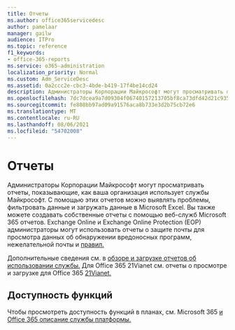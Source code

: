 ```yaml
---
title: Отчеты
ms.author: office365servicedesc
author: pamelaar
manager: gailw
audience: ITPro
ms.topic: reference
f1_keywords:
- office-365-reports
ms.service: o365-administration
localization_priority: Normal
ms.custom: Adm_ServiceDesc
ms.assetid: 0a2ccc2e-cbc3-4bde-b419-17f4be14cd24
description: Администраторы Корпорации Майкрософт могут просматривать отчеты, показывающие, как ваша организация использует службы Майкрософт. С помощью этих отчетов можно выявлять проблемы, фильтровать данные и загружать данные в Microsoft Excel. Вы также можете создавать собственные отчеты с помощью веб-служб Microsoft 365 отчетов. Exchange Online и Exchange Online Protection (EOP) администраторы могут использовать отчеты о защите почты для просмотра данных об обнаружении вредоносных программ, нежелательной почты и правил.
ms.openlocfilehash: 7dc7dcea9a7d09304f06740157213705bf8ca73dfd42d21c9353d554de0525c3
ms.sourcegitcommit: fe808bb97ad09a91576aca8b733e3d2b75cb72e6
ms.translationtype: MT
ms.contentlocale: ru-RU
ms.lasthandoff: 08/06/2021
ms.locfileid: "54702008"
---
```

# <a name="reports"></a>Отчеты

Администраторы Корпорации Майкрософт могут просматривать отчеты, показывающие, как ваша организация использует службы Майкрософт. С помощью этих отчетов можно выявлять проблемы, фильтровать данные и загружать данные в Microsoft Excel. Вы также можете создавать собственные отчеты с помощью веб-служб Microsoft 365 отчетов. Exchange Online и Exchange Online Protection (EOP) администраторы могут использовать отчеты о защите почты для просмотра данных об обнаружении вредоносных программ, нежелательной почты и [правил.](/exchange/monitoring/use-mail-protection-reports)
  
Дополнительные сведения см. в [обзоре и загрузке отчетов об использовании службы.](/microsoft-365/admin/activity-reports/activity-reports) Для Office 365 21Vianet см. отчеты о просмотре и загрузке для Office 365 [21Vianet.](/microsoft-365/admin/activity-reports/activity-reports)
  
## <a name="feature-availability"></a>Доступность функций

Чтобы просмотреть доступность функций в планах, см. Microsoft 365 [и Office 365 описание службы платформы.](office-365-platform-service-description.md)
